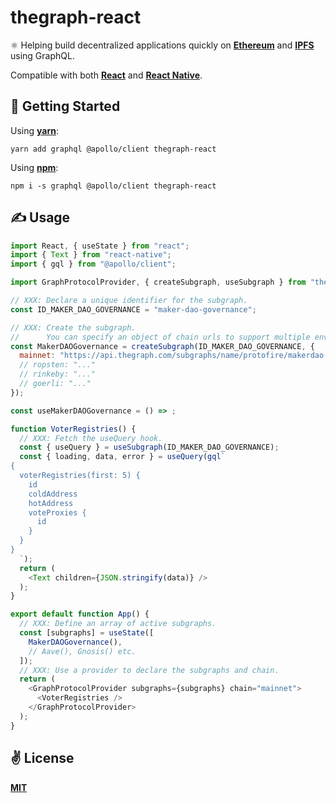 # thegraph-react
⚛️  Helping build decentralized applications quickly on [**Ethereum**](https://ethereum.org/en/) and [**IPFS**](https://ipfs.io/) using GraphQL.

Compatible with both [**React**](https://reactjs.org) and [**React Native**](https://reactnative.dev).

## 🚀 Getting Started

Using [**yarn**](https://yarnpkg.com):

```
yarn add graphql @apollo/client thegraph-react
```

Using [**npm**](https://npmjs.com):

```
npm i -s graphql @apollo/client thegraph-react
```

## ✍️ Usage

```javascript
import React, { useState } from "react";
import { Text } from "react-native";
import { gql } from "@apollo/client";

import GraphProtocolProvider, { createSubgraph, useSubgraph } from "thegraph-react";

// XXX: Declare a unique identifier for the subgraph.
const ID_MAKER_DAO_GOVERNANCE = "maker-dao-governance";

// XXX: Create the subgraph.
//      You can specify an object of chain urls to support multiple environments.
const MakerDAOGovernance = createSubgraph(ID_MAKER_DAO_GOVERNANCE, {
  mainnet: "https://api.thegraph.com/subgraphs/name/protofire/makerdao-governance"
  // ropsten: "..."
  // rinkeby: "..."
  // goerli: "..."
});

const useMakerDAOGovernance = () => ;

function VoterRegistries() {
  // XXX: Fetch the useQuery hook.
  const { useQuery } = useSubgraph(ID_MAKER_DAO_GOVERNANCE);
  const { loading, data, error } = useQuery(gql`
{
  voterRegistries(first: 5) {
    id
    coldAddress
    hotAddress
    voteProxies {
      id
    }
  }
}
  `);
  return (
    <Text children={JSON.stringify(data)} />
  );
}

export default function App() {
  // XXX: Define an array of active subgraphs.
  const [subgraphs] = useState([
    MakerDAOGovernance(),
    // Aave(), Gnosis() etc.
  ]);
  // XXX: Use a provider to declare the subgraphs and chain.
  return (
    <GraphProtocolProvider subgraphs={subgraphs} chain="mainnet">
      <VoterRegistries />
    </GraphProtocolProvider>
  );
}
```

## ✌️ License
[**MIT**](./LICENSE)
